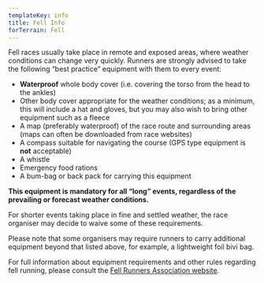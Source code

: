 ```yaml
---
templateKey: info
title: Fell Info
forTerrain: Fell
---
```

Fell races usually take place in remote and exposed areas, where weather 
conditions can change very quickly. Runners are strongly advised to take the 
following “best practice” equipment with them to every event:

* **Waterproof** whole body cover (i.e. covering the torso from the head to the 
  ankles)
* Other body cover appropriate for the weather conditions; as a minimum, this 
  will include a hat and gloves, but you may also wish to bring other equipment 
  such as a fleece
* A map (preferably waterproof) of the race route and surrounding areas 
  (maps can often be downloaded from race websites)
* A compass suitable for navigating the course (GPS type equipment is **not** 
  acceptable)
* A whistle
* Emergency food rations
* A bum-bag or back pack for carrying this equipment

**This equipment is mandatory for all “long” events, regardless of the 
prevailing or forecast weather conditions.**

For shorter events taking place in fine and settled weather, the race organiser 
may decide to waive some of these requirements.

Please note that some organisers may require runners to carry additional 
equipment beyond that listed above, for example, a lightweight foil bivi bag.

For full information about equipment requirements and other rules regarding fell
running, please consult the [Fell Runners Association website](https://www.fellrunner.org.uk/).
